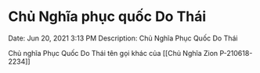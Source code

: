 # Chủ Nghĩa phục quốc Do Thái

Date: Jun 20, 2021 3:13 PM
Description: Chủ Nghĩa Phục Quốc Do Thái

Chủ nghĩa Phục Quốc Do Thái tên gọi khác của [[Chủ Nghĩa Zion P-210618-2234]]